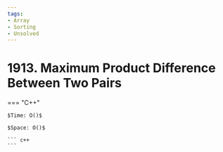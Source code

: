 ```yaml
---
tags:
- Array
- Sorting
- Unsolved
---
```



# 1913. Maximum Product Difference Between Two Pairs

=== "C++"

    $Time: O()$

    $Space: O()$

    ``` c++
    ```